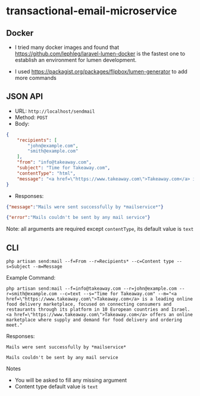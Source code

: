 # transactional-email-microservice

## Docker
- I tried many docker images and found that https://github.com/lephleg/laravel-lumen-docker is the fastest one to establish an environment for lumen development.

- I used https://packagist.org/packages/flipbox/lumen-generator to add more commands

## JSON API
- URL: `http://localhost/sendmail`
- Method: `POST`
- Body:
```json
{
	"recipients": [
		"john@example.com",
        "smith@example.com"
	],
	"from": "info@takeaway.com",
	"subject": "Time for Takeaway.com",
	"contentType": "html",
	"message": "<a href=\"https://www.takeaway.com\">Takeaway.com</a> is a leading online food delivery marketplace, focused on connecting consumers and restaurants through its platform in 10 European countries and Israel. <a href=\"https://www.takeaway.com\">Takeaway.com</a> offers an online marketplace where supply and demand for food delivery and ordering meet."
}
```
- Responses:
```json
{"message":"Mails were sent successfully by *mailservice*"}
```
```json
{"error":"Mails couldn't be sent by any mail service"}
```
Note: all arguments are required except `contentType`, its default value is `text`

## CLI
```
php artisan send:mail --f=From --r=Recipients* --c=Content type --s=Subject --m=Message
```

Example Command:
```
php artisan send:mail --f=info@takeaway.com --r=john@example.com --r=smith@example.com --c=text --s="Time for Takeaway.com" --m="<a href=\"https://www.takeaway.com\">Takeaway.com</a> is a leading online food delivery marketplace, focused on connecting consumers and restaurants through its platform in 10 European countries and Israel. <a href=\"https://www.takeaway.com\">Takeaway.com</a> offers an online marketplace where supply and demand for food delivery and ordering meet."
```

Responses:
```
Mails were sent successfully by *mailservice*
```

```
Mails couldn't be sent by any mail service
```

Notes
- You will be asked to fill any missing argument
- Content type default value is `text`